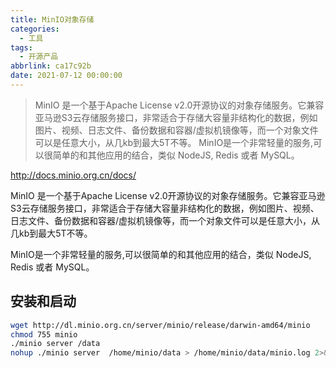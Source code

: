 ```yaml
---
title: MinIO对象存储
categories:
  - 工具
tags:
  - 开源产品
abbrlink: ca17c92b
date: 2021-07-12 00:00:00
---
```


> MinIO 是一个基于Apache License v2.0开源协议的对象存储服务。它兼容亚马逊S3云存储服务接口，非常适合于存储大容量非结构化的数据，例如图片、视频、日志文件、备份数据和容器/虚拟机镜像等，而一个对象文件可以是任意大小，从几kb到最大5T不等。
MinIO是一个非常轻量的服务,可以很简单的和其他应用的结合，类似 NodeJS, Redis 或者 MySQL。

<!-- more -->

http://docs.minio.org.cn/docs/

MinIO 是一个基于Apache License v2.0开源协议的对象存储服务。它兼容亚马逊S3云存储服务接口，非常适合于存储大容量非结构化的数据，例如图片、视频、日志文件、备份数据和容器/虚拟机镜像等，而一个对象文件可以是任意大小，从几kb到最大5T不等。

MinIO是一个非常轻量的服务,可以很简单的和其他应用的结合，类似 NodeJS, Redis 或者 MySQL。

## 安装和启动

```sh
wget http://dl.minio.org.cn/server/minio/release/darwin-amd64/minio
chmod 755 minio
./minio server /data
nohup ./minio server  /home/minio/data > /home/minio/data/minio.log 2>&1 &
```

